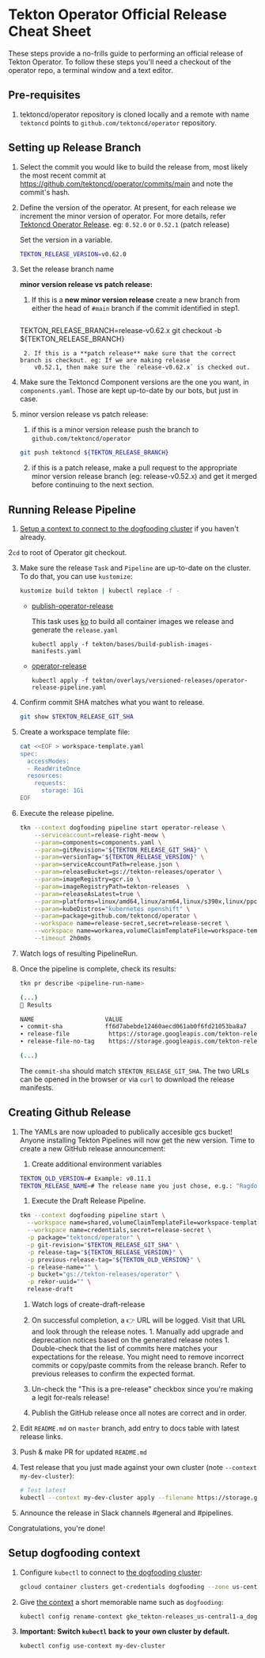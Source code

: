 # Tekton Operator Official Release Cheat Sheet

These steps provide a no-frills guide to performing an official release of Tekton Operator. To follow these steps you'll
need a checkout of the operator repo, a terminal window and a text editor.

## Pre-requisites

1. tektoncd/operator repository is cloned locally and a remote with name `tektoncd` points to
   `github.com/tektoncd/operator` repository.

## Setting up Release Branch

1. Select the commit you would like to build the release from, most likely the most recent commit
   at https://github.com/tektoncd/operator/commits/main
   and note the commit's hash.

2. Define the version of the operator. At present, for each release we increment the minor version of operator. For more
   details, refer [Tektoncd Operator Release](../docs/release/README.md). eg: `0.52.0` or `0.52.1` (patch release)

   Set the version in a variable.

    ```bash
    TEKTON_RELEASE_VERSION=v0.62.0
   ```

3. Set the release branch name

   **minor version release vs patch release:**
    1. If this is a **new minor version release** create a new branch from either the head of `#main` branch if the
       commit identified in step1.

       ```bash
   TEKTON_RELEASE_BRANCH=release-v0.62.x git checkout -b ${TEKTON_RELEASE_BRANCH}
   ```
    2. If this is a **patch release** make sure that the correct branch is checkout. eg: If we are making release
       v0.52.1, then make sure the `release-v0.62.x` is checked out.

5. Make sure the Tektoncd Component versions are the one you want, in
   `components.yaml`. Those are kept up-to-date by our bots, but just
   in case.

6. minor version release vs patch release:
    1. if this is a minor version release push the branch to `github.com/tektoncd/operator`

    ```bash
    git push tektoncd ${TEKTON_RELEASE_BRANCH}
    ```

    2. if this is a patch release, make a pull request to the appropriate minor version release branch (eg:
       release-v0.52.x)
       and get it merged before continuing to the next section.

## Running Release Pipeline

1. [Setup a context to connect to the dogfooding cluster](#setup-dogfooding-context) if you haven't already.

2`cd` to root of Operator git checkout.

3. Make sure the release `Task` and `Pipeline` are up-to-date on the
   cluster. To do that, you can use `kustomize`:
   
   ```bash
   kustomize build tekton | kubectl replace -f -
   ```

    - [publish-operator-release](https://github.com/tektoncd/operator/blob/main/tekton/build-publish-images-manifests.yaml)

      This task uses [ko](https://github.com/google/ko) to build all container images we release and generate
      the `release.yaml`
      ```shell script
      kubectl apply -f tekton/bases/build-publish-images-manifests.yaml
      ```
    - [operator-release](https://github.com/tektoncd/operator/blob/main/tekton/operator-release-pipeline.yaml)
      ```shell script
      kubectl apply -f tekton/overlays/versioned-releases/operator-release-pipeline.yaml
      ```

4. Confirm commit SHA matches what you want to release.

    ```bash
    git show $TEKTON_RELEASE_GIT_SHA
    ```

6. Create a workspace template file:

   ```bash
   cat <<EOF > workspace-template.yaml
   spec:
     accessModes:
     - ReadWriteOnce
     resources:
       requests:
         storage: 1Gi
   EOF
   ```

7. Execute the release pipeline.

    ```bash
    tkn --context dogfooding pipeline start operator-release \
        --serviceaccount=release-right-meow \
        --param=components=components.yaml \
        --param=gitRevision="${TEKTON_RELEASE_GIT_SHA}" \
        --param=versionTag="${TEKTON_RELEASE_VERSION}" \
        --param=serviceAccountPath=release.json \
        --param=releaseBucket=gs://tekton-releases/operator \
        --param=imageRegistry=gcr.io \
        --param=imageRegistryPath=tekton-releases  \
        --param=releaseAsLatest=true \
        --param=platforms=linux/amd64,linux/arm64,linux/s390x,linux/ppc64le \
        --param=kubeDistros="kubernetes openshift" \
        --param=package=github.com/tektoncd/operator \
        --workspace name=release-secret,secret=release-secret \
        --workspace name=workarea,volumeClaimTemplateFile=workspace-template.yaml \
        --timeout 2h0m0s
    ```

8. Watch logs of resulting PipelineRun.

9. Once the pipeline is complete, check its results:

   ```bash
   tkn pr describe <pipeline-run-name>

   (...)
   📝 Results

   NAME                    VALUE
   ∙ commit-sha            ff6d7abebde12460aecd061ab0f6fd21053ba8a7
   ∙ release-file           https://storage.googleapis.com/tekton-releases/operator/previous/v20210223-xyzxyz/release.yaml
   ∙ release-file-no-tag    https://storage.googleapis.com/tekton-releases/operator/previous/v20210223-xyzxyz/release.notag.yaml

   (...)
   ```

   The `commit-sha` should match `$TEKTON_RELEASE_GIT_SHA`. The two URLs can be opened in the browser or via `curl` to
   download the release manifests.

## Creating Github Release

1. The YAMLs are now uploaded to publically accesible gcs bucket! Anyone installing Tekton Pipelines will now get the
   new version. Time to create a new GitHub release announcement:

    1. Create additional environment variables

    ```bash
    TEKTON_OLD_VERSION=# Example: v0.11.1
    TEKTON_RELEASE_NAME=# The release name you just chose, e.g.: "Ragdoll Norby"
    ```

    1. Execute the Draft Release Pipeline.

    ```bash
    tkn --context dogfooding pipeline start \
      --workspace name=shared,volumeClaimTemplateFile=workspace-template.yaml \
      --workspace name=credentials,secret=release-secret \
      -p package="tektoncd/operator" \
      -p git-revision="$TEKTON_RELEASE_GIT_SHA" \
      -p release-tag="${TEKTON_RELEASE_VERSION}" \
      -p previous-release-tag="${TEKTON_OLD_VERSION}" \
      -p release-name="" \
      -p bucket="gs://tekton-releases/operator" \
      -p rekor-uuid="" \
      release-draft
    ```

    1. Watch logs of create-draft-release

    1. On successful completion, a 👉 URL will be logged. Visit that URL and look through the release notes. 1. Manually
       add upgrade and deprecation notices based on the generated release notes 1. Double-check that the list of commits
       here matches your expectations for the release. You might need to remove incorrect commits or copy/paste commits
       from the release branch. Refer to previous releases to confirm the expected format.

    1. Un-check the "This is a pre-release" checkbox since you're making a legit for-reals release!

    1. Publish the GitHub release once all notes are correct and in order.

2. Edit `README.md` on `master` branch, add entry to docs table with latest release links.

3. Push & make PR for updated `README.md`

4. Test release that you just made against your own cluster (note `--context my-dev-cluster`):

    ```bash
    # Test latest
    kubectl --context my-dev-cluster apply --filename https://storage.googleapis.com/tekton-releases/pipeline/latest/release.yaml
    ```

5. Announce the release in Slack channels #general and #pipelines.

Congratulations, you're done!

## Setup dogfooding context

1. Configure `kubectl` to connect to
   [the dogfooding cluster](https://github.com/tektoncd/plumbing/blob/master/docs/dogfooding.md):

    ```bash
    gcloud container clusters get-credentials dogfooding --zone us-central1-a --project tekton-releases
    ```

1. Give [the context](https://kubernetes.io/docs/tasks/access-application-cluster/configure-access-multiple-clusters/)
   a short memorable name such as `dogfooding`:

   ```bash
   kubectl config rename-context gke_tekton-releases_us-central1-a_dogfooding dogfooding
   ```

1. **Important: Switch `kubectl` back to your own cluster by default.**

    ```bash
    kubectl config use-context my-dev-cluster
    ```
